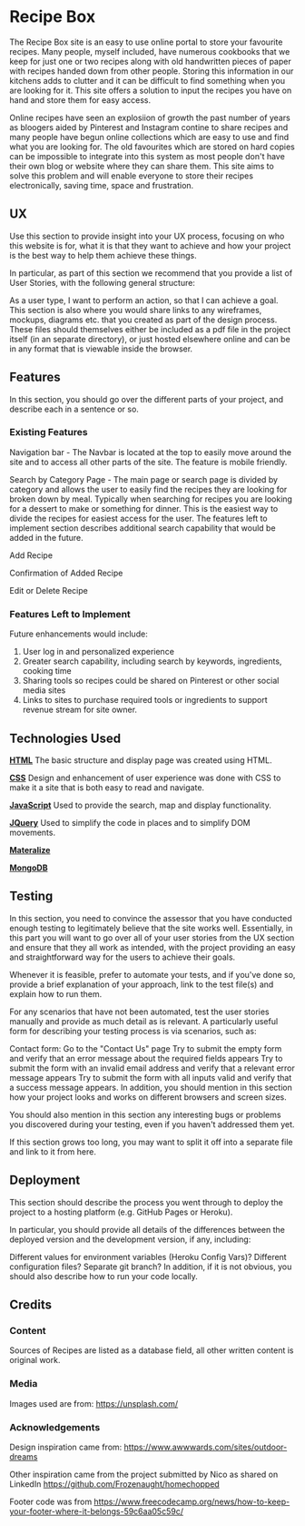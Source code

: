 # Recipe Box

The Recipe Box site is an easy to use online portal to store your favourite recipes.  Many people, myself included, have numerous cookbooks that
we keep for just one or two recipes along with old handwritten pieces of paper with recipes handed down from other people. Storing this information in our 
kitchens adds to clutter and it can be difficult to find something when you are looking for it.  This site offers a solution to input the recipes you have on hand
and store them for easy access.

Online recipes have seen an explosiion of growth the past number of years as bloogers aided by Pinterest and Instagram contine to share recipes 
and many people have begun online collections which are easy to use and find what you are looking for.  The old favourites which are stored on hard copies
can be impossible to integrate into this system as most people don't have their own blog or website where they can share them.  This site aims to solve this problem 
and will enable everyone to store their recipes electronically, saving time, space and frustration.  

## UX
Use this section to provide insight into your UX process, focusing on who this website is for, what it is that they want to achieve and how your project is the best way to help them achieve these things.

In particular, as part of this section we recommend that you provide a list of User Stories, with the following general structure:

As a user type, I want to perform an action, so that I can achieve a goal.
This section is also where you would share links to any wireframes, mockups, diagrams etc. that you created as part of the design process. These files should themselves either be included as a pdf file in the project itself (in an separate directory), or just hosted elsewhere online and can be in any format that is viewable inside the browser.

## Features
In this section, you should go over the different parts of your project, and describe each in a sentence or so.

### Existing Features
Navigation bar - The Navbar is located at the top to easily move around the site and to access all other parts of the site.  The feature is mobile
friendly.  

Search by Category Page - The main page or search page is divided by category and allows the user to easily find the recipes they are looking for broken down by meal.
Typically when searching for recipes you are looking for a dessert to make or something for dinner.  This is the easiest way to divide the recipes for easiest access for the user.
The features left to implement section describes additional search capability that would be added in the future. 

Add Recipe 

Confirmation of Added Recipe 

Edit or Delete Recipe


### Features Left to Implement
Future enhancements would include: 
1.  User log in and personalized experience
2.  Greater search capability, including search by keywords, ingredients, cooking time
3.  Sharing tools so recipes could be shared on Pinterest or other social media sites
4.  Links to sites to purchase required tools or ingredients to support revenue stream for site owner. 

## Technologies Used
**[HTML](https://html.spec.whatwg.org/multipage/)**
  The basic structure and display page was created using HTML.

**[CSS](https://www.w3.org/Style/CSS/Overview.en.html)**
  Design and enhancement of user experience was done with CSS to make it a site that is both easy to read and navigate. 

**[JavaScript](http://www.ecmascript.org/)**
  Used to provide the search, map and display functionality.

**[JQuery](https://jquery.com/)**
  Used to simplify the code in places and to simplify DOM movements.

**[Materalize](https://materializecss.com/)**

**[MongoDB](https://www.mongodb.com/)**

## Testing
In this section, you need to convince the assessor that you have conducted enough testing to legitimately believe that the site works well. Essentially, in this part you will want to go over all of your user stories from the UX section and ensure that they all work as intended, with the project providing an easy and straightforward way for the users to achieve their goals.

Whenever it is feasible, prefer to automate your tests, and if you've done so, provide a brief explanation of your approach, link to the test file(s) and explain how to run them.

For any scenarios that have not been automated, test the user stories manually and provide as much detail as is relevant. A particularly useful form for describing your testing process is via scenarios, such as:

Contact form:
Go to the "Contact Us" page
Try to submit the empty form and verify that an error message about the required fields appears
Try to submit the form with an invalid email address and verify that a relevant error message appears
Try to submit the form with all inputs valid and verify that a success message appears.
In addition, you should mention in this section how your project looks and works on different browsers and screen sizes.

You should also mention in this section any interesting bugs or problems you discovered during your testing, even if you haven't addressed them yet.

If this section grows too long, you may want to split it off into a separate file and link to it from here.

## Deployment
This section should describe the process you went through to deploy the project to a hosting platform (e.g. GitHub Pages or Heroku).

In particular, you should provide all details of the differences between the deployed version and the development version, if any, including:

Different values for environment variables (Heroku Config Vars)?
Different configuration files?
Separate git branch?
In addition, if it is not obvious, you should also describe how to run your code locally.

## Credits
### Content
Sources of Recipes are listed as a database field, all other written content is original work. 

### Media
Images used are from:  https://unsplash.com/

### Acknowledgements
Design inspiration came from: 
https://www.awwwards.com/sites/outdoor-dreams

Other inspiration came from the project submitted by Nico as shared on LinkedIn
https://github.com/Frozenaught/homechopped

Footer code was from 
https://www.freecodecamp.org/news/how-to-keep-your-footer-where-it-belongs-59c6aa05c59c/


